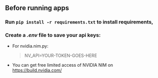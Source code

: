 ## Before running apps

### Run `pip install -r requirements.txt` to install requirements,

### Create a _.env_ file to save your api keys:

- For nvidia.nim.py:

  > NV_API=YOUR-TOKEN-GOES-HERE

- You can get free limited access of NVIDIA NIM on https://build.nvidia.com/
